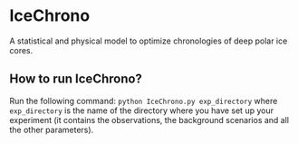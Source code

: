 IceChrono
=========

A statistical and physical model to optimize chronologies of deep polar ice cores.



How to run IceChrono?
---------------------

Run the following command:
`python IceChrono.py exp_directory`
where `exp_directory` is the name of the directory where you have set up your experiment (it contains the observations, the background scenarios and all the other parameters).

